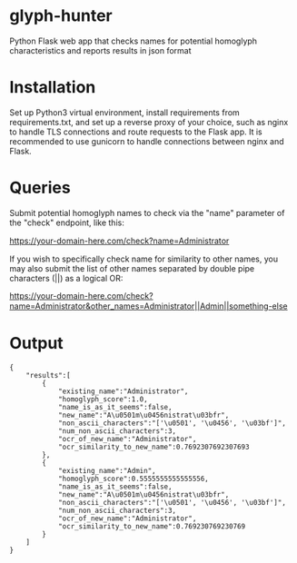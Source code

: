 # glyph-hunter
Python Flask web app that checks names for potential homoglyph characteristics and reports results in json format

# Installation
Set up Python3 virtual environment, install requirements from requirements.txt, and set up a reverse proxy of your choice, such as nginx to handle TLS connections and route requests to the Flask app. It is recommended to use gunicorn to handle connections between nginx and Flask.

# Queries
Submit potential homoglyph names to check via the "name" parameter of the "check" endpoint, like this:

https://your-domain-here.com/check?name=Aԁmіnistratοr

If you wish to specifically check name for similarity to other names, you may also submit the list of other names separated by double pipe characters (||) as a logical OR:

https://your-domain-here.com/check?name=Aԁmіnistratοr&other_names=Administrator||Admin||something-else

# Output
```
{
    "results":[
        {
            "existing_name":"Administrator",
            "homoglyph_score":1.0,
            "name_is_as_it_seems":false,
            "new_name":"A\u0501m\u0456nistrat\u03bfr",
            "non_ascii_characters":"['\u0501', '\u0456', '\u03bf']",
            "num_non_ascii_characters":3,
            "ocr_of_new_name":"Administrator",
            "ocr_similarity_to_new_name":0.7692307692307693
        },
        {
            "existing_name":"Admin",
            "homoglyph_score":0.5555555555555556,
            "name_is_as_it_seems":false,
            "new_name":"A\u0501m\u0456nistrat\u03bfr",
            "non_ascii_characters":"['\u0501', '\u0456', '\u03bf']",
            "num_non_ascii_characters":3,
            "ocr_of_new_name":"Administrator",
            "ocr_similarity_to_new_name":0.769230769230769
        }
    ]
}
```
